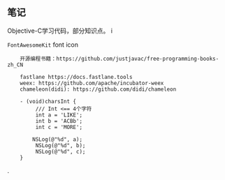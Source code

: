 ## 笔记
Objective-C学习代码，部分知识点。
i


`FontAwesomeKit` font icon
```
    开源编程书籍：https://github.com/justjavac/free-programming-books-zh_CN

    fastlane https://docs.fastlane.tools
    weex: https://github.com/apache/incubator-weex
    chameleon(didi): https://github.com/didi/chameleon
```
```
    - (void)charsInt {
         /// Int <== 4个字符
         int a = 'LIKE';
         int b = 'ACBb';
         int c = 'MORE';
    
        NSLog(@"%d", a);
         NSLog(@"%d", b);
         NSLog(@"%d", c);
    }
```

.

